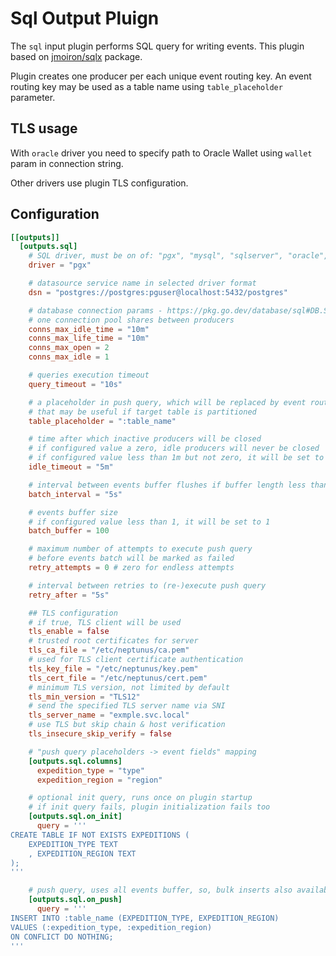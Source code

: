 # Sql Output Pluign

The `sql` input plugin performs SQL query for writing events. This plugin based on [jmoiron/sqlx](https://github.com/jmoiron/sqlx) package.

Plugin creates one producer per each unique event routing key. An event routing key may be used as a table name using `table_placeholder` parameter.

## TLS usage
With `oracle` driver you need to specify path to Oracle Wallet using `wallet` param in connection string.

Other drivers use plugin TLS configuration.

## Configuration
```toml
[[outputs]]
  [outputs.sql]
    # SQL driver, must be on of: "pgx", "mysql", "sqlserver", "oracle", "clickhouse"
    driver = "pgx"

    # datasource service name in selected driver format
    dsn = "postgres://postgres:pguser@localhost:5432/postgres"

    # database connection params - https://pkg.go.dev/database/sql#DB.SetConnMaxIdleTime
    # one connection pool shares between producers
    conns_max_idle_time = "10m"
    conns_max_life_time = "10m"
    conns_max_open = 2
    conns_max_idle = 1

    # queries execution timeout
    query_timeout = "10s"

    # a placeholder in push query, which will be replaced by event routing key
    # that may be useful if target table is partitioned
    table_placeholder = ":table_name"

    # time after which inactive producers will be closed
    # if configured value a zero, idle producers will never be closed
    # if configured value less than 1m but not zero, it will be set to 1m
    idle_timeout = "5m"

    # interval between events buffer flushes if buffer length less than it's capacity
    batch_interval = "5s"

    # events buffer size
    # if configured value less than 1, it will be set to 1
    batch_buffer = 100

    # maximum number of attempts to execute push query
    # before events batch will be marked as failed
    retry_attempts = 0 # zero for endless attempts

    # interval between retries to (re-)execute push query
    retry_after = "5s"

    ## TLS configuration
    # if true, TLS client will be used
    tls_enable = false
    # trusted root certificates for server
    tls_ca_file = "/etc/neptunus/ca.pem"
    # used for TLS client certificate authentication
    tls_key_file = "/etc/neptunus/key.pem"
    tls_cert_file = "/etc/neptunus/cert.pem"
    # minimum TLS version, not limited by default
    tls_min_version = "TLS12"
    # send the specified TLS server name via SNI
    tls_server_name = "exmple.svc.local"
    # use TLS but skip chain & host verification
    tls_insecure_skip_verify = false

    # "push query placeholders -> event fields" mapping
    [outputs.sql.columns]
      expedition_type = "type"
      expedition_region = "region"

    # optional init query, runs once on plugin startup
    # if init query fails, plugin initialization fails too
    [outputs.sql.on_init]
      query = '''
CREATE TABLE IF NOT EXISTS EXPEDITIONS (
	EXPEDITION_TYPE TEXT
	, EXPEDITION_REGION TEXT
);
'''

    # push query, uses all events buffer, so, bulk inserts also available
    [outputs.sql.on_push]
      query = '''
INSERT INTO :table_name (EXPEDITION_TYPE, EXPEDITION_REGION)
VALUES (:expedition_type, :expedition_region)
ON CONFLICT DO NOTHING;
'''
```
